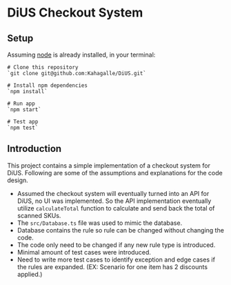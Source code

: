 # DiUS Checkout System

## Setup

Assuming [node](https://nodejs.org/) is already installed, in your terminal:

```shell
# Clone this repository
`git clone git@github.com:Kahagalle/DiUS.git`

# Install npm dependencies
`npm install`

# Run app
`npm start`

# Test app
`npm test`
```

## Introduction

This project contains a simple implementation of a checkout system for DiUS. Following are some of the assumptions and explanations for the code design.

- Assumed the checkout system will eventually turned into an API for DiUS, no UI was implemented. So the API implementation eventually utilize `calculateTotal` function to calculate and send back the total of scanned SKUs.
- The `src/Database.ts` file was used to mimic the database.
- Database contains the rule so rule can be changed without changing the code.
- The code only need to be changed if any new rule type is introduced.
- Minimal amount of test cases were introduced.
- Need to write more test cases to identify exception and edge cases if the rules are expanded. (EX: Scenario for one item has 2 discounts applied.)
